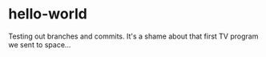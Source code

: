 # hello-world

Testing out branches and commits. It's a shame about that first TV program we sent to space...
